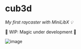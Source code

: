 # cub3d

*My first raycaster with MiniLibX 💡*

🚧 WIP: Magic under development 🚧

![image](https://user-images.githubusercontent.com/40824677/152980759-b13f0652-356a-4547-97e7-975751b58a23.png)

<!--
:collision: [New concept](#new-concept): Render + Raycasting



## New concept

### Rendering
Rendering (= image synthesis) is the process of generating a image by means of a computer program. The resulting image is referred to as the render. 


### Raycasting
Raycasting is a rendering technique to create a 3D perspective in a 2D map.
This technique is about doing calculations for every vertical line of the screen(x axis), what makes it a fast method. However, it also has its limitations: height differences are impossible to make with this technique.
Let's see the basic idea behind raycasting. 
From the player location on the 2D map send out a ray in the direction given by the player's looking direction (N,S,W,E). The distance from the player to the nearest wall hit by the ray is used to calculare how high the wall is: the further away the wall, the smaller it's on the screen, and viceversa. The relation between this distance and the wall's height on the screen is inversely proportional. 

To find the wall the ray hits, we can use the Digital Differential Analysis algorithm. 
-->

